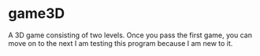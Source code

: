 # game3D
A 3D game consisting of two levels. Once you pass the first game, you can move on to the next
I am testing this program because I am new to it.
